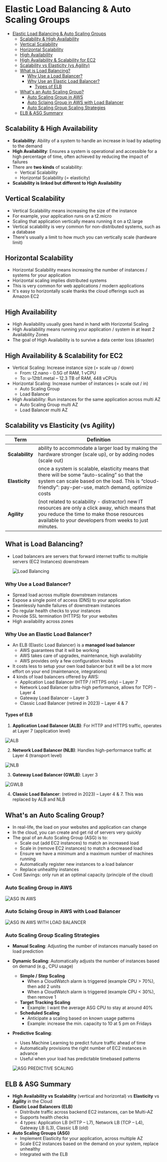 # Elastic Load Balancing & Auto Scaling Groups

- [Elastic Load Balancing \& Auto Scaling Groups](#elastic-load-balancing--auto-scaling-groups)
  - [Scalability \& High Availability](#scalability--high-availability)
  - [Vertical Scalability](#vertical-scalability)
  - [Horizontal Scalability](#horizontal-scalability)
  - [High Availability](#high-availability)
  - [High Availability \& Scalability for EC2](#high-availability--scalability-for-ec2)
  - [Scalability vs Elasticity (vs Agility)](#scalability-vs-elasticity-vs-agility)
  - [What is Load Balancing?](#what-is-load-balancing)
    - [Why Use a Load Balancer?](#why-use-a-load-balancer)
    - [Why Use an Elastic Load Balancer?](#why-use-an-elastic-load-balancer)
      - [Types of ELB](#types-of-elb)
  - [What's an Auto Scaling Group?](#whats-an-auto-scaling-group)
    - [Auto Scaling Group in AWS](#auto-scaling-group-in-aws)
    - [Auto Sclaing Group in AWS with Load Balancer](#auto-sclaing-group-in-aws-with-load-balancer)
    - [Auto Scaling Group Scaling Strategies](#auto-scaling-group-scaling-strategies)
  - [ELB \& ASG Summary](#elb--asg-summary)

## Scalability & High Availability

- **Scalability**: Ability of a system to handle an increase in load by adapting to the demand
- **High Availability**: Ensures a system is operational and accessible for a high percentage of time, often achieved by reducing the impact of failures
- There are **two kinds** of scalability:
  - Vertical Scalability
  - Horizontal Scalability (= elasticity)
- **Scalability is linked but different to High Availability**

## Vertical Scalability

- Vertical Scalability means increasing the size of the instance
- For example, your application runs on a t2.micro
- Scaling that application vertically means running it on a t2.large
- Vertical scalability is very common for non-distributed systems, such as a database
- There's usually a limit to how much you can vertically scale (hardware limit)

## Horizontal Scalability

- Horizontal Scalability means increasing the number of instances / systems for your application
- Horizontal scaling implies distributed systems
- This is very common for web applications / modern applications
- It's easy to horizontally scale thanks the cloud offerings such as Amazon EC2

## High Availability

- High Availability usually goes hand in hand with Horizontal Scaling
- High Availability means running your application / system in at least 2 Availability Zones
- The goal of High Availability is to survive a data center loss (disaster)

## High Availability & Scalability for EC2

- Vertical Scaling: Increase instance size (= scale up / down)
  - From: t2.nano - 0.5G of RAM, 1 vCPU
  - To: u-12tb1.metal – 12.3 TB of RAM, 448 vCPUs
- Horizontal Scaling: Increase number of instances (= scale out / in)
  - Auto Scaling Group
  - Load Balancer
- High Availability: Run instances for the same application across multi AZ
  - Auto Scaling Group multi AZ
  - Load Balancer multi AZ

## Scalability vs Elasticity (vs Agility)

| **Term**        | **Definition**                                                                                                    |
| --------------- | ----------------------------------------------------------------------------------------------------------------- |
| **Scalability** | ability to accommodate a larger load by making the hardware stronger (scale up), or by adding nodes (scale out)   |
| **Elasticity**  | once a system is scalable, elasticity means that there will be some “auto-scaling” so that the system can scale based on the load. This is “cloud-friendly”: pay-per-use, match demand, optimize costs |
| **Agility**     | (not related to scalability - distractor) new IT resources are only a click away, which means that you reduce the time to make those resources available to your developers from weeks to just minutes. |

## What is Load Balancing?

- Load balancers are servers that forward internet traffic to multiple servers (EC2 Instances) downstream

  ![Load Balancing](../images/Load_Balancing.PNG)

### Why Use a Load Balancer?

- Spread load across multiple downstream instances
- Expose a single point of access (DNS) to your application
- Seamlessly handle failures of downstream instances
- Do regular health checks to your instances
- Provide SSL termination (HTTPS) for your websites
- High availability across zones

### Why Use an Elastic Load Balancer?

- An ELB (Elastic Load Balancer) is a **managed load balancer**
  - AWS guarantees that it will be working
  - AWS takes care of upgrades, maintenance, high availability
  - AWS provides only a few configuration knobs
- It costs less to setup your own load balancer but it will be a lot more effort on your end (maintenance, integrations)
- 4 kinds of load balancers offered by AWS:
  - Application Load Balancer (HTTP / HTTPS only) – Layer 7
  - Network Load Balancer (ultra-high performance, allows for TCP) – Layer 4
  - Gateway Load Balancer – Layer 3
  - Classic Load Balancer (retired in 2023) – Layer 4 & 7

#### Types of ELB

1. **Application Load Balancer (ALB)**: For HTTP and HTTPS traffic, operates at Layer 7 (application level)

  ![ALB](../images/ALB.PNG)

2. **Network Load Balancer (NLB)**: Handles high-performance traffic at Layer 4 (transport level)

  ![NLB](../images/NLB.PNG)

3. **Gateway Load Balancer (GWLB)**: Layer 3

  ![GWLB](../images/GWLB.PNG)

4. **Classic Load Balancer**: (retired in 2023) – Layer 4 & 7. This was replaced by ALB and NLB

## What's an Auto Scaling Group?

- In real-life, the load on your websites and application can change
- In the cloud, you can create and get rid of servers very quickly
- The goal of an Auto Scaling Group (ASG) is to:
  - Scale out (add EC2 instances) to match an increased load
  - Scale in (remove EC2 instances) to match a decreased load
  - Ensure we have a minimum and a maximum number of machines running
  - Automatically register new instances to a load balancer
  - Replace unhealthy instances
- Cost Savings: only run at an optimal capacity (principle of the cloud)

### Auto Scaling Group in AWS

  ![ASG IN AWS](../images/ASG_In_AWS.PNG)

### Auto Sclaing Group in AWS with Load Balancer

  ![ASG IN AWS WITH LOAD BALANCER](../images/ASG_In_AWS_With_Load_Balancer.PNG)

### Auto Scaling Group Scaling Strategies

- **Manual Scaling**: Adjusting the number of instances manually based on load prediction
- **Dynamic Scaling**: Automatically adjusts the number of instances based on demand (e.g., CPU usage)
  - **Simple / Step Scaling**
    - When a CloudWatch alarm is triggered (example CPU > 70%), then add 2 units
    - When a CloudWatch alarm is triggered (example CPU < 30%), then remove 1
  - **Target Tracking Scaling**
    - Example: I want the average ASG CPU to stay at around 40%
  - **Scheduled Scaling**
    - Anticipate a scaling based on known usage patterns
    - Example: increase the min. capacity to 10 at 5 pm on Fridays
- **Predictive Scaling**: 
  - Uses Machine Learning to predict future traffic ahead of time
  - Automatically provisions the right number of EC2 instances in advance
  - Useful when your load has predictable timebased patterns

  ![ASG PREDICTIVE SCALING](../images/ASG_Predictive_Scaling.PNG)

## ELB & ASG Summary

- **High Availability vs Scalability** (vertical and horizontal) vs **Elasticity** vs **Agility** in the Cloud
- **Elastic Load Balancers (ELB)**
  - Distribute traffic across backend EC2 instances, can be Multi-AZ
  - Supports health checks
  - 4 types: Application LB (HTTP – L7), Network LB (TCP – L4), Gateway LB (L3), Classic LB (old)
- **Auto Scaling Groups (ASG)**
  - Implement Elasticity for your application, across multiple AZ
  - Scale EC2 instances based on the demand on your system, replace unhealthy
  - Integrated with the ELB
